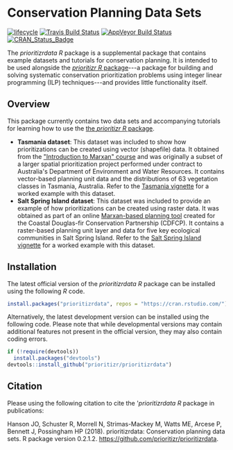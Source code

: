 
<!--- README.md is generated from README.Rmd. Please edit that file -->
Conservation Planning Data Sets
===============================

[![lifecycle](https://img.shields.io/badge/lifecycle-stable-brightgreen.svg)](https://www.tidyverse.org/lifecycle/#stable) [![Travis Build Status](https://img.shields.io/travis/prioritizr/prioritizrdata/master.svg?label=Mac%20OSX%20%26%20Linux)](https://travis-ci.org/prioritizr/prioritizrdata) [![AppVeyor Build Status](https://img.shields.io/appveyor/ci/jeffreyhanson/prioritizrdata/master.svg?label=Windows)](https://ci.appveyor.com/project/jeffreyhanson/prioritizrdata) [![CRAN\_Status\_Badge](http://www.r-pkg.org/badges/version/prioritizrdata)](https://CRAN.R-project.org/package=prioritizrdata)

The *prioritizrdata R* package is a supplemental package that contains example datasets and tutorials for conservation planning. It is intended to be used alongside the [*prioritizr R* package](https://github.com/prioritizr/prioritizr)---a package for building and solving systematic conservation prioritization problems using integer linear programming (ILP) techniques---and provides little functionality itself.

Overview
--------

This package currently contains two data sets and accompanying tutorials for learning how to use the [the *prioritizr R* package](https://github.com/prioritizr/prioritizr).

-   **Tasmania dataset**: This dataset was included to show how prioritizations can be created using vector (shapefile) data. It obtained from the ["Introduction to Marxan" course](http://marxan.net/courses) and was originally a subset of a larger spatial prioritization project performed under contract to Australia's Department of Environment and Water Resources. It contains vector-based planning unit data and the distributions of 63 vegetation classes in Tasmania, Australia. Refer to the [Tasmania vignette](https://prioritizr.github.io/prioritizrdata/articles/tasmania.html) for a worked example with this dataset.
-   **Salt Spring Island dataset**: This dataset was included to provide an example of how prioritizations can be created using raster data. It was obtained as part of an online [Marxan-based planning tool](http://arcese.forestry.ubc.ca/marxan-tool) created for the Coastal Douglas-fir Conservation Partnership (CDFCP). It contains a raster-based planning unit layer and data for five key ecological communities in Salt Spring Island. Refer to the [Salt Spring Island vignette](https://prioritizr.github.io/prioritizrdata/articles/saltspring.html) for a worked example with this dataset.

Installation
------------

The latest official version of the *prioritizrdata R* package can be installed using the following *R* code.

``` r
install.packages("prioritizrdata", repos = "https://cran.rstudio.com/")
```

Alternatively, the latest development version can be installed using the following code. Please note that while developmental versions may contain additional features not present in the official version, they may also contain coding errors.

``` r
if (!require(devtools))
  install.packages("devtools")
devtools::install_github("prioritizr/prioritizrdata")
```

Citation
--------

Please using the following citation to cite the '*prioritizrdata R* package in publications:

Hanson JO, Schuster R, Morrell N, Strimas-Mackey M, Watts ME, Arcese P, Bennett J, Possingham HP (2018). prioritizrdata: Conservation planning data sets. R package version 0.2.1.2. <https://github.com/prioritizr/prioritizrdata>.

